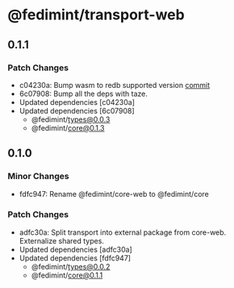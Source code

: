 # @fedimint/transport-web

## 0.1.1

### Patch Changes

- c04230a: Bump wasm to redb supported version [commit](https://github.com/fedimint/fedimint/tree/a88f7f6ceb988ee964bf06900183c3c16f7f4c38)
- 6c07908: Bump all the deps with taze.
- Updated dependencies [c04230a]
- Updated dependencies [6c07908]
  - @fedimint/types@0.0.3
  - @fedimint/core@0.1.3

## 0.1.0

### Minor Changes

- fdfc947: Rename @fedimint/core-web to @fedimint/core

### Patch Changes

- adfc30a: Split transport into external package from core-web. Externalize shared types.
- Updated dependencies [adfc30a]
- Updated dependencies [fdfc947]
  - @fedimint/types@0.0.2
  - @fedimint/core@0.1.1
